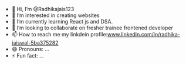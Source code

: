 - 👋 Hi, I’m @Radhikajais123
- 👀 I’m interested in creating websites
- 🌱 I’m currently learning React js and DSA.
- 💞️ I’m looking to collaborate on fresher trainee frontened developer
- 📫 How to reach me my linkdein profile:www.linkedin.com/in/radhika-jaiswal-5ba375282
- 😄 Pronouns: ...
- ⚡ Fun fact: ...

<!---
Radhikajais123/Radhikajais123 is a ✨ special ✨ repository because its `README.md` (this file) appears on your GitHub profile.
You can click the Preview link to take a look at your changes.
--->
